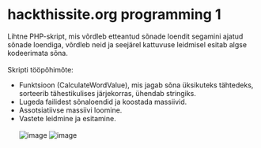 # hackthissite.org programming 1

Lihtne PHP-skript, mis võrdleb etteantud sõnade loendit segamini ajatud sõnade loendiga, võrdleb neid ja seejärel kattuvuse leidmisel esitab algse kodeerimata sõna.<br><br>
Skripti tööpõhimõte:
- Funktsioon (CalculateWordValue), mis jagab sõna üksikuteks tähtedeks, sorteerib tähestikulises järjekorras, ühendab stringiks.
- Lugeda failidest sõnaloendid ja koostada massiivid.
- Assotsiatiivse massiivi loomine.
- Vastete leidmine ja esitamine.
<br><br>
![image](https://github.com/user-attachments/assets/79451357-5429-439e-9bc8-b721341d72f3)
![image](https://github.com/user-attachments/assets/ecf71a11-630a-414d-8cc2-a631628e71c7)
